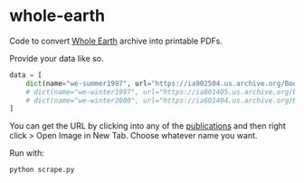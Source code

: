 # whole-earth

Code to convert [Whole Earth](https://wholeearth.info/) archive into printable PDFs. 

Provide your data like so.

```py
data = [
    dict(name="we-summer1997", url="https://ia902504.us.archive.org/BookReader/BookReaderImages.php?id=wholeearthsummer00unse&itemPath=%2F34%2Fitems%2Fwholeearthsummer00unse&server=ia902504.us.archive.org&page=n{}_w1000.jpg"),
    # dict(name="we-winter1997", url="https://ia801405.us.archive.org/BookReader/BookReaderImages.php?id=wholeearthwinter00unse&itemPath=%2F25%2Fitems%2Fwholeearthwinter00unse&server=ia801405.us.archive.org&page=n{}_medium.jpg"),
    # dict(name="we-winter2000", url="https://ia601404.us.archive.org/BookReader/BookReaderImages.php?id=wholeearthwinter00unse_1&itemPath=%2F29%2Fitems%2Fwholeearthwinter00unse_1&server=ia601404.us.archive.org&page=n{}_medium.jpg")   
]
```
You can get the URL by clicking into any of the [publications](https://wholeearth.info/p/coevolution-quarterly-summer-1974) and then right click > Open Image in New Tab. Choose whatever name you want.

Run with:
```py
python scrape.py
```
